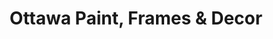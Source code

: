 ---
title: "Ottawa Paint, Frames & Decor"
url: /ottawa/ottawa-paint-frames-and-decor/
shop: paint
---
